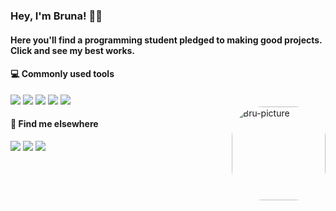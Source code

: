 ### Hey, I'm Bruna! 🌸✨

<div align="left">
  <a href="https://github.com/BruCamps"></a>
</div>
  
  #### Here you'll find a programming student pledged to making good projects. Click and see my best works. 
  
  
  #### 💻 Commonly used tools
  
  <div style="display: inline_block">
    <img src="https://img.shields.io/badge/-20232A?style=for-the-badge&logo=html5&logoColor=F95A5A">
    <img src="https://img.shields.io/badge/-20232A?style=for-the-badge&logo=css3&logoColor=3D80D6">
    <img src="https://img.shields.io/badge/-20232A?style=for-the-badge&logo=react&logoColor=61DAFB">
    <img src="https://img.shields.io/badge/-20232A?style=for-the-badge&logo=node.js&logoColor=1BCA72">
    <img src="https://img.shields.io/badge/-20232A?style=for-the-badge&logo=javascript&logoColor=F7DF1E">
  </div>
  
  <img align="right" alt="Bru-picture" height="150" style="border-radius:50px;" src="https://cdn.dribbble.com/users/9618070/avatars/normal/a116b1f13d6f4b0da23cd1394b71b2c7.png?1636232668" />
  
  
  #### 💬 Find me elsewhere
  
  <div>
  <a href="https://www.instagram.com/brucamps_095/" target="_blank"><img src="https://img.shields.io/badge/-%23E4405F?style=for-the-badge&logo=instagram&logoColor=white" target="_blank"></a>
    <a href="https://discord.gg/f3WwVfXhR4" target="_blank"><img src="https://img.shields.io/badge/-7271DA?style=for-the-badge&logo=discord&logoColor=white"></a>
  <a href="https://www.linkedin.com/in/bruna-campos-a40418219/" target="_blank"><img src="https://img.shields.io/badge/-%230077B5?style=for-the-badge&logo=linkedin&logoColor=white" target="_blank"></a> 
  
</div>
